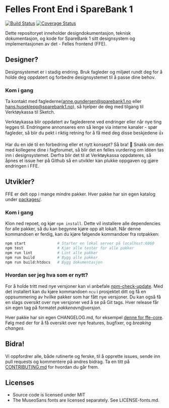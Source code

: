 # Felles Front End i SpareBank 1

[![Build Status](https://travis-ci.org/SpareBank1/designsystem.svg?branch=master)](https://travis-ci.org/SpareBank1/designsystem)
[![Coverage Status](https://coveralls.io/repos/github/SpareBank1/designsystem/badge.svg?branch=master)](https://coveralls.io/github/SpareBank1/designsystem?branch=master)

Dette repositoryet inneholder designdokumentasjon, teknisk dokumentasjon, og kode for SpareBank 1 sitt designsystem og
implementasjonen av det - Felles frontend (FFE).

## Designer?

Designsystemet er i stadig endring. Bruk fagleder og miljøet rundt deg for å holde deg oppdatert og forbedre
designsystemet til å passe dine behov.

### Kom i gang

Ta kontakt med faglederne(anne.gundersen@sparebank1.no eller hans.huseklepp@sparebank1.no), så hjelper de deg med tilgang til Verktøykassa til Sketch.

Verktøykassa blir oppdatert av faglederene ved endringer eller når nye ting legges til. Endringene annonseres enn så
lenge via interne kanaler - spør fagleder, så blir du pekt i riktig retning for å få med deg disse beskjedene :+1:

Har du en idé til en forbedring eller et nytt konsept? Så bra! :tada: Snakk om den med kollegene dine i fagforumet,
så blir det en felles vurdering om idéen tas inn i designsystemet. Derfra blir det til at Verktøykassa oppdateres,
så åpnes et issue her på Github så en utvikler kan plukke oppgaven og gjøre endringen i FFE.

## Utvikler?

FFE er delt opp i mange mindre pakker. Hver pakke har sin egen katalog under [packages/](packages/).

### Kom i gang

Klon ned repoet, og kjør `npm install`. Dette vil installere alle dependencies for alle pakker, så du kan begynne
kjøre opp alt lokalt. Når denne kommandoen er ferdig, kan du kjøre følgende kommandoer fra rotpakken:


```bash
npm start              # Starter en lokal server på localhost:6060
npm test               # Kjør alle tester for alle pakker
npm run lint           # Lint alle pakker
npm run build          # Bygg alle pakker
npm run build:htdocs   # Bygg dokumentasjon
```

### Hvordan ser jeg hva som er nytt?

For å holde tritt med nye versjoner kan vi anbefale [npm-check-update](https://www.npmjs.com/package/npm-check-updates).
Med det installert kan du kjøre kommandoen `ncu` i prosjektet ditt og få en oppsummering av hvilke pakker som har fått
nye versjoner. Du kan også få en slags oversikt over nye versjoner ved å se på Git tags. Hver release får sin egen tag
på formatet _pakkenavn@versjon_.

Hver pakke har sin egen CHANGELOG.md, for eksempel [denne for ffe-core](packages/ffe-core/CHANGELOG.md). Følg med der
for å få oversikt over nye features, bugfixer, og _breaking changes_.

## Bidra!

Vi oppfordrer alle, både rutinerte og ferske, til å opprette issues, sende inn pull requests og kommentere på andres
bidrag. Ta en titt på [CONTRIBUTING.md](CONTRIBUTING.md) for hvordan du går frem.

## Licenses

* Source code is licensed under MIT
* The MuseoSans fonts are licensed separately. See LICENSE-fonts.md.

